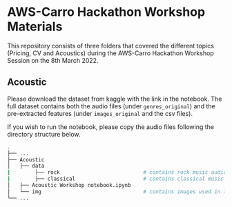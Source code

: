 # AWS-Carro Hackathon Workshop Materials

This repository consists of three folders that covered the different topics (Pricing, CV and Acoustics) during the AWS-Carro Hackathon Workshop Session on the 8th March 2022.

## Acoustic ##

Please download the dataset from kaggle with the link in the notebook. The full dataset contains both the audio files (under ```genres_original```) and the pre-extracted features (under ```images_original``` and the csv files). 

If you wish to run the notebook, please copy the audio files following the directory structure below.

```bash
.
├── ...
├── Acoustic                
│   ├── data 
|        ├── rock                           # contains rock music audio files
|        ├── classical                      # contains classical music audio files
│   ├── Acoustic Workshop notebook.ipynb        
│   └── img                                 # contains images used in the notebook
└── ...
```